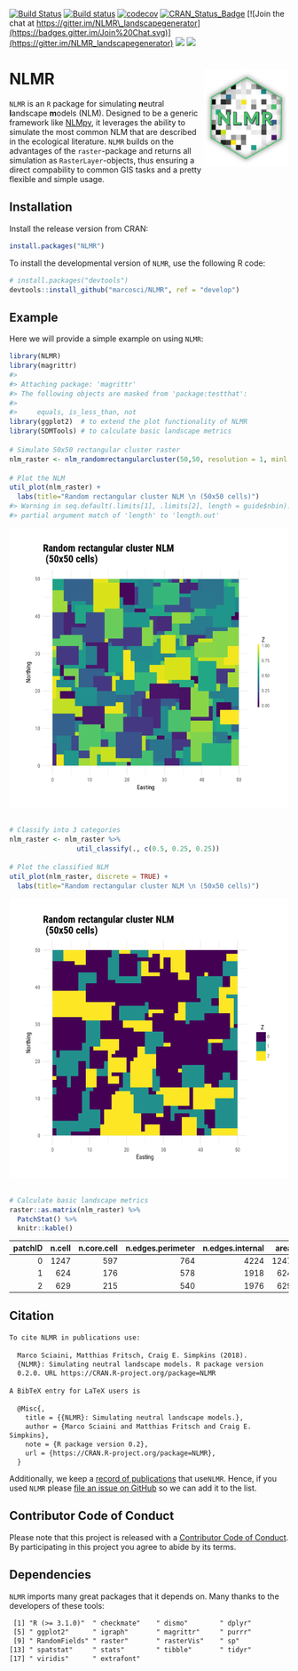 
<!-- README.md is generated from README.Rmd. Please edit that file -->
[![Build Status](https://travis-ci.org/marcosci/NLMR.svg?branch=develop)](https://travis-ci.org/marcosci/NLMR) [![Build status](https://ci.appveyor.com/api/projects/status/ns75pdrbaykxc865?svg=true)](https://ci.appveyor.com/project/marcosci/nlmr) [![codecov](https://codecov.io/gh/marcosci/NLMR/branch/develop/graph/badge.svg?token=MKCm2fVrDa)](https://codecov.io/gh/marcosci/NLMR) [![CRAN\_Status\_Badge](http://www.r-pkg.org/badges/version/NLMR)](https://cran.r-project.org/package=NLMR) [![Join the chat at https://gitter.im/NLMR\_landscapegenerator](https://badges.gitter.im/Join%20Chat.svg)](https://gitter.im/NLMR_landscapegenerator) [![](http://cranlogs.r-pkg.org/badges/grand-total/NLMR)](http://cran.rstudio.com/web/packages/NLMR/index.html) [![](https://badges.ropensci.org/188_status.svg)](https://github.com/ropensci/onboarding/issues/188)

NLMR <img src="vignettes/logo.png" align="right"  height="175" />
=================================================================

`NLMR` is an `R` package for simulating **n**eutral **l**andscape **m**odels (NLM). Designed to be a generic framework like [NLMpy](https://pypi.python.org/pypi/nlmpy), it leverages the ability to simulate the most common NLM that are described in the ecological literature. `NLMR` builds on the advantages of the `raster`-package and returns all simulation as `RasterLayer`-objects, thus ensuring a direct compability to common GIS tasks and a pretty flexible and simple usage.

Installation
------------

Install the release version from CRAN:

``` r
install.packages("NLMR")
```

To install the developmental version of `NLMR`, use the following R code:

``` r
# install.packages("devtools")
devtools::install_github("marcosci/NLMR", ref = "develop")
```

Example
-------

Here we will provide a simple example on using `NLMR`:

``` r
library(NLMR)
library(magrittr)
#> 
#> Attaching package: 'magrittr'
#> The following objects are masked from 'package:testthat':
#> 
#>     equals, is_less_than, not
library(ggplot2)  # to extend the plot functionality of NLMR 
library(SDMTools) # to calculate basic landscape metrics

# Simulate 50x50 rectangular cluster raster
nlm_raster <- nlm_randomrectangularcluster(50,50, resolution = 1, minl = 3, maxl = 7)

# Plot the NLM
util_plot(nlm_raster) +
  labs(title="Random rectangular cluster NLM \n (50x50 cells)")
#> Warning in seq.default(.limits[1], .limits[2], length = guide$nbin):
#> partial argument match of 'length' to 'length.out'
```

<img src="vignettes/README-example-1.png" style="display: block; margin: auto;" />

``` r

# Classify into 3 categories
nlm_raster <- nlm_raster %>%
                 util_classify(., c(0.5, 0.25, 0.25))

# Plot the classified NLM
util_plot(nlm_raster, discrete = TRUE) +
  labs(title="Random rectangular cluster NLM \n (50x50 cells)")
```

<img src="vignettes/README-example-2.png" style="display: block; margin: auto;" />

``` r

# Calculate basic landscape metrics
raster::as.matrix(nlm_raster) %>% 
  PatchStat() %>% 
  knitr::kable()
```

|  patchID|  n.cell|  n.core.cell|  n.edges.perimeter|  n.edges.internal|  area|  core.area|  perimeter|  perim.area.ratio|  shape.index|  frac.dim.index|  core.area.index|
|--------:|-------:|------------:|------------------:|-----------------:|-----:|----------:|----------:|-----------------:|------------:|---------------:|----------------:|
|        0|    1247|          597|                764|              4224|  1247|        597|        764|         0.6126704|     5.380282|        1.473599|        0.4787490|
|        1|     624|          176|                578|              1918|   624|        176|        578|         0.9262821|     5.780000|        1.545421|        0.2820513|
|        2|     629|          215|                540|              1976|   629|        215|        540|         0.8585056|     5.294118|        1.522401|        0.3418124|

Citation
--------


    To cite NLMR in publications use:

      Marco Sciaini, Matthias Fritsch, Craig E. Simpkins (2018).
      {NLMR}: Simulating neutral landscape models. R package version
      0.2.0. URL https://CRAN.R-project.org/package=NLMR

    A BibTeX entry for LaTeX users is

      @Misc{,
        title = {{NLMR}: Simulating neutral landscape models.},
        author = {Marco Sciaini and Matthias Fritsch and Craig E. Simpkins},
        note = {R package version 0.2},
        url = {https://CRAN.R-project.org/package=NLMR},
      }

Additionally, we keep a [record of publications](https://marcosci.github.io/NLMR/articles/publication_record.html/) that use`NLMR`. Hence, if you used `NLMR` please [file an issue on GitHub](https://github.com/marcosci/NLMR/issues/new/) so we can add it to the list.

Contributor Code of Conduct
---------------------------

Please note that this project is released with a [Contributor Code of Conduct](CONDUCT.md). By participating in this project you agree to abide by its terms.

Dependencies
------------

`NLMR` imports many great packages that it depends on. Many thanks to the developers of these tools:

     [1] "R (>= 3.1.0)"  " checkmate"    " dismo"        " dplyr"       
     [5] " ggplot2"      " igraph"       " magrittr"     " purrr"       
     [9] " RandomFields" " raster"       " rasterVis"    " sp"          
    [13] " spatstat"     " stats"        " tibble"       " tidyr"       
    [17] " viridis"      " extrafont"
